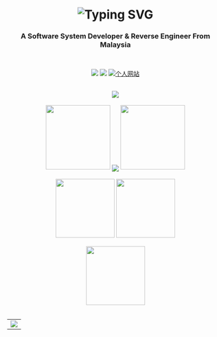 <!DOCTYPE html>
<html lang="en">
  <head>
    <meta charset="UTF-8" />
    <meta http-equiv="X-UA-Compatible" content="IE=edge" />
    <meta name="viewport" content="width=device-width, initial-scale=1.0" />
  </head>
  <body>
    <!-- https://git.io/typing-svg -->
    <h1 align="center">
      <img
        src="https://readme-typing-svg.herokuapp.com?font=Fira+Code&size=30&pause=1000&center=true&vCenter=true&width=435&lines=Hi+%2C+I'm+LoveDoLove"
        alt="Typing SVG"
      />
    </h1>
    <h3 align="center">A Software System Developer & Reverse Engineer From Malaysia</h3>
    <br />
    <!-- 徽章start -->
    <p align="center">
      <!-- Github徽章 -->
      <a href="https://github.com/LoveDoLove" target="_blank"
        ><img src="https://img.shields.io/badge/GitHub-LoveDoLove-brightgreen"
      /></a>
      <!-- Gitee徽章 -->
      <a href="https://gitee.com/LoveDoLove" target="_blank"
        ><img src="https://img.shields.io/badge/Gitee-LoveDoLove-orange"
      /></a>
      <!-- 个人网站徽章 -->
      <a href="https://lovedolove.github.io" target="_blank">
        <img src="https://img.shields.io/badge/website-%E4%B8%AA%E4%BA%BA%E7%BD%91%E7%AB%99-blue" alt="个人网站" />
      </a>
    </p>
    <br />
    <!-- Github奖杯🏆start -->
    <div align="center">
      <img
        src="https://github-profile-trophy.vercel.app/?username=LoveDoLove&theme=onedark&row=1&column=6&no-frame=true&no-bg=true"
      />
    </div>
    <!-- Github奖杯🏆end -->
    <br />
    <!-- Github连续打卡start -->
    <div align="center">
      <img width="150" src="https://cdn.jsdelivr.net/gh/sun0225SUN/photos/images/202108300310676.png" />
      <img
        align="center"
        src="https://github-readme-streak-stats.herokuapp.com/?user=LoveDoLove&theme=dark&hide_border=true"
      />
      <img width="150" src="https://cdn.jsdelivr.net/gh/sun0225SUN/photos/images/202108300312623.png" />
    </div>
    <!-- Github连续打卡end -->
    <br />
    <!-- 统计卡片start -->
    <div align="center">
      <img
        height="137px"
        src="https://github-readme-stats.vercel.app/api?username=LoveDoLove&hide_title=true&hide_border=true&show_icons=trueline_height=21&text_color=000&icon_color=000&bg_color=0,ea6161,ffc64d,fffc4d,52fa5a&theme=graywhite"
      />
      <img
        height="137px"
        src="https://github-readme-stats.vercel.app/api/top-langs/?username=LoveDoLove&hide_title=true&hide_border=true&layout=compact&langs_count=6&text_color=000&icon_color=fff&bg_color=0,52fa5a,4dfcff,c64dff&theme=graywhite"
      />
    </div>
    <!-- 统计卡片end -->
    <br />
    <!-- 技能start -->
    <div align="center">
      <img
        height="137px"
        src="https://skillicons.dev/icons?perline=17&i=c,cs,cpp,cmake,dotnet,git,github,githubactions,gitlab,androidstudio,flutter,idea,angular,firebase,java,js,jquery,kotlin,linkedin,nodejs,php,powershell,py,pytorch,r,react,vscode,visualstudio,html,css,cloudflare,docker,gradle,gmail,gcp,aws,azure,discord,instagram,linux,maven,mongodb,mysql,postman,selenium,tailwind,ts,twitter,androidstudio,sqlite,stackoverflow"
      />
    </div>
    <!-- 技能end -->
    <br />
    <table align="center">
      <tr>
        <td>
          <img src="https://github-readme-activity-graph.vercel.app/graph?username=LoveDoLove" />
        </td>
      </tr>
    </table>
  </body>
</html>
